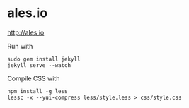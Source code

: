 ales.io
=======

http://ales.io

Run with

    sudo gem install jekyll
    jekyll serve --watch

Compile CSS with

    npm install -g less
    lessc -x --yui-compress less/style.less > css/style.css
